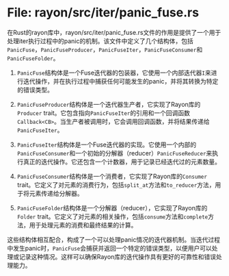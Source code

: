 # File: rayon/src/iter/panic_fuse.rs

在Rust的rayon库中，rayon/src/iter/panic_fuse.rs文件的作用是提供了一个用于处理iter执行过程中的panic的机制。该文件中定义了几个结构体，包括`PanicFuse`，`PanicFuseProducer`，`PanicFuseIter`，`PanicFuseConsumer`和`PanicFuseFolder`。

1. `PanicFuse`结构体是一个Fuse迭代器的包装器，它使用一个内部迭代器`I`来进行迭代操作，并在执行过程中捕获任何可能发生的panic，并将其转换为特定的错误类型。

2. `PanicFuseProducer`结构体是一个迭代器生产者，它实现了Rayon库的`Producer` trait。它包含指向`PanicFuseIter`的引用和一个回调函数`Callback<CB>`。当生产者被调用时，它会调用回调函数，并将结果传递给`PanicFuseIter`。

3. `PanicFuseIter`结构体是一个Fuse迭代器的实现。它使用一个内部的`PanicFuseConsumer`和一个初始的分解器（reducer）`PanicFuseReducer`来执行真正的迭代操作。它还包含一个计数器，用于记录已经迭代过的元素数量。

4. `PanicFuseConsumer`结构体是一个消费者，它实现了Rayon库的`Consumer` trait。它定义了对元素的消费行为，包括`split_at`方法和`to_reducer`方法，用于将元素传递给分解器。

5. `PanicFuseFolder`结构体是一个分解器（reducer），它实现了Rayon库的`Folder` trait。它定义了对元素的相关操作，包括`consume`方法和`complete`方法，用于处理元素的消费和最终结果的计算。

这些结构体相互配合，构成了一个可以处理panic情况的迭代器机制。当迭代过程中发生panic时，`PanicFuse`会捕获并返回一个特定的错误类型，以便用户可以处理或记录这种情况。这样可以确保Rayon库的迭代操作具有更好的可靠性和错误处理能力。

